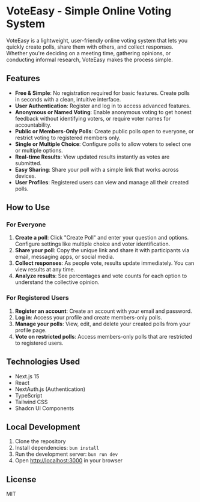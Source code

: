 # VoteEasy - Simple Online Voting System

VoteEasy is a lightweight, user-friendly online voting system that lets you quickly create polls, share them with others, and collect responses. Whether you're deciding on a meeting time, gathering opinions, or conducting informal research, VoteEasy makes the process simple.

## Features

- **Free & Simple**: No registration required for basic features. Create polls in seconds with a clean, intuitive interface.
- **User Authentication**: Register and log in to access advanced features.
- **Anonymous or Named Voting**: Enable anonymous voting to get honest feedback without identifying voters, or require voter names for accountability.
- **Public or Members-Only Polls**: Create public polls open to everyone, or restrict voting to registered members only.
- **Single or Multiple Choice**: Configure polls to allow voters to select one or multiple options.
- **Real-time Results**: View updated results instantly as votes are submitted.
- **Easy Sharing**: Share your poll with a simple link that works across devices.
- **User Profiles**: Registered users can view and manage all their created polls.

## How to Use

### For Everyone
1. **Create a poll**: Click "Create Poll" and enter your question and options. Configure settings like multiple choice and voter identification.
2. **Share your poll**: Copy the unique link and share it with participants via email, messaging apps, or social media.
3. **Collect responses**: As people vote, results update immediately. You can view results at any time.
4. **Analyze results**: See percentages and vote counts for each option to understand the collective opinion.

### For Registered Users
1. **Register an account**: Create an account with your email and password.
2. **Log in**: Access your profile and create members-only polls.
3. **Manage your polls**: View, edit, and delete your created polls from your profile page.
4. **Vote on restricted polls**: Access members-only polls that are restricted to registered users.

## Technologies Used

- Next.js 15
- React
- NextAuth.js (Authentication)
- TypeScript
- Tailwind CSS
- Shadcn UI Components

## Local Development

1. Clone the repository
2. Install dependencies: `bun install`
3. Run the development server: `bun run dev`
4. Open [http://localhost:3000](http://localhost:3000) in your browser

## License

MIT
